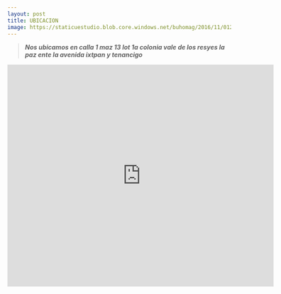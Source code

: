 ```yaml
--- 
layout: post
title: UBICACION
image: https://staticuestudio.blob.core.windows.net/buhomag/2016/11/01234934/Google-Maps.jpg
---
```



>**_Nos ubicamos  en calla 1 maz 13 lot 1a colonia vale de los resyes la paz  ente la avenida ixtpan y tenancigo_**

<div class="mapouter"><div class="gmap_canvas"><iframe width="600" height="500" id="gmap_canvas" src="https://maps.google.com/maps?q=cetis%2032&t=&z=13&ie=UTF8&iwloc=&output=embed" frameborder="0" scrolling="no" marginheight="0" marginwidth="0"></iframe><a href="https://123movies-to.org">123movies</a><br><style>.mapouter{position:relative;text-align:right;height:500px;width:600px;}</style><a href="https://www.embedgooglemap.net">google map html widget</a><style>.gmap_canvas {overflow:hidden;background:none!important;height:500px;width:600px;}</style></div></div>

